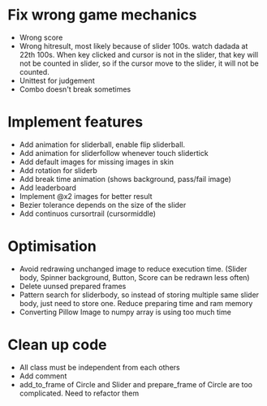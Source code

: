 # Fix wrong game mechanics
- Wrong score
- Wrong hitresult, most likely because of slider 100s. watch dadada at 22th 100s. When key clicked and cursor is not in the slider, that key will not be counted in slider, so if the cursor move to the slider, it will not be counted.
- Unittest for judgement
- Combo doesn't break sometimes

# Implement features
- Add animation for sliderball, enable flip sliderball.
- Add animation for sliderfollow whenever touch slidertick
- Add default images for missing images in skin
- Add rotation for sliderb
- Add break time animation (shows background, pass/fail image)
- Add leaderboard
- Implement @x2 images for better result
- Bezier tolerance depends on the size of the slider
- Add continuos cursortrail (cursormiddle)

# Optimisation
- Avoid redrawing unchanged image to reduce execution time. (Slider body, Spinner background, Button, Score can be redrawn less often)
- Delete uunsed prepared frames
- Pattern search for sliderbody, so instead of storing multiple same slider body, just need to store one. Reduce preparing time and ram memory
- Converting Pillow Image to numpy array is using too much time

# Clean up code
- All class must be independent from each others
- Add comment
- add_to_frame of Circle and Slider and prepare_frame of Circle are too complicated. Need to refactor them

